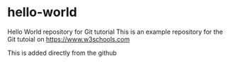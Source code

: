 # hello-world

Hello World repository for Git tutorial
This is an example repository for the Git tutoial on https://www.w3schools.com

This is added directly from the github
